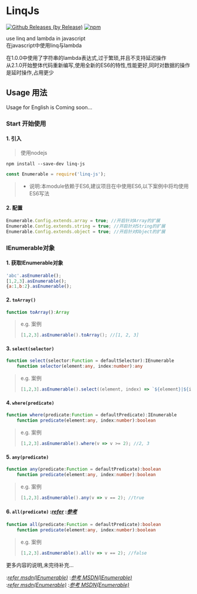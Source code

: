 # LinqJs

[![Github Releases (by Release)](https://img.shields.io/github/downloads/wm123450405/linqjs/total.svg)](https://github.com/wm123450405/linqjs)
[![npm](https://img.shields.io/npm/v/linq-js.svg)](https://www.npmjs.com/package/linq-js)

use linq and lambda in javascript  
在javascript中使用linq与lambda

在1.0.0中使用了字符串的lambda表达式,过于繁琐,并且不支持延迟操作  
从2.1.0开始整体代码重新编写,使用全新的ES6的特性,性能更好,同时对数据的操作是延时操作,占用更少

## Usage 用法

Usage for English is Coming soon...

### Start 开始使用

#### 1. 引入
>使用nodejs
```
npm install --save-dev linq-js
```
```javascript
const Enumerable = require('linq-js');
```
> * 说明:本module依赖于ES6,建议项目在中使用ES6,以下案例中将均使用ES6写法

#### 2. 配置
```javascript
Enumerable.Config.extends.array = true; //开启针对Array的扩展
Enumerable.Config.extends.string = true; //开启针对String的扩展
Enumerable.Config.extends.object = true; //开启针对Object的扩展
```

### IEnumerable对象

#### 1. 获取IEnumerable对象
```javascript
'abc'.asEnumerable();
[1,2,3].asEnumerable();
{a:1,b:2}.asEnumerable();
```

#### 2. `toArray()`
```typescript
function toArray():Array
```
> e.g. 案例
> ```javascript
> [1,2,3].asEnumerable().toArray(); //[1, 2, 3]
> ```

#### 3. `select(selector)`
```typescript
function select(selector:Function = defaultSelector):IEnumerable
	function selector(element:any, index:number):any
```
> e.g. 案例
> ```javascript
> [1,2,3].asEnumerable().select((element, index) => `${element}|${index}`); //'1|0', '2|1', '3|2'
> ```

#### 4. `where(predicate)`
```typescript
function where(predicate:Function = defaultPredicate):IEnumerable
	function predicate(element:any, index:number):boolean
```
> e.g. 案例
> ```javascript
> [1,2,3].asEnumerable().where(v => v >= 2); //2, 3
> ```

#### 5. `any(predicate)`
```typescript
function any(predicate:Function = defaultPredicate):boolean
	function predicate(element:any, index:number):boolean
```
> e.g. 案例
> ```javascript
> [1,2,3].asEnumerable().any(v => v == 2); //true
> ```

#### 6. `all(predicate)` :*[refer](https://msdn.microsoft.com/en-us/library/bb548541(v=vs.110).asp)* :*[参考](https://msdn.microsoft.com/zh-cn/library/bb548541(v=vs.110).asp)*
```typescript
function all(predicate:Function = defaultPredicate):boolean
	function predicate(element:any, index:number):boolean
```
> e.g. 案例
> ```javascript
> [1,2,3].asEnumerable().all(v => v == 2); //false
> ```

更多内容的说明,未完待补充...  

:*[refer msdn(IEnumerable<T>)](https://msdn.microsoft.com/en-us/library/ckzcawb8(v=vs.110).aspx)*
:*[参考 MSDN(IEnumerable<T>)](https://msdn.microsoft.com/zh-cn/library/ckzcawb8(v=vs.110).aspx)*  
:*[refer msdn(Enumerable)](https://msdn.microsoft.com/en-us/library/system.linq.enumerable_methods(v=vs.110).aspx)*
:*[参考 MSDN(Enumerable)](https://msdn.microsoft.com/zh-cn/library/system.linq.enumerable_methods(v=vs.110).aspx)*
